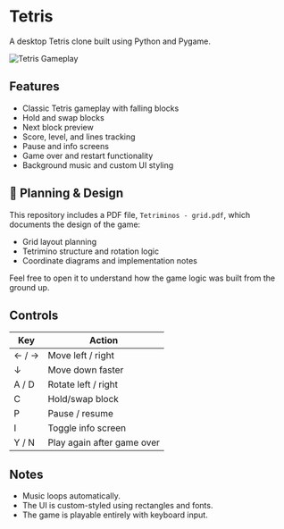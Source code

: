 # Tetris

A desktop Tetris clone built using Python and Pygame.

![Tetris Gameplay](https://github.com/user-attachments/assets/bcacb5eb-9ebf-4b18-9c9d-24eecf6e3163)

## Features

- Classic Tetris gameplay with falling blocks
- Hold and swap blocks
- Next block preview
- Score, level, and lines tracking
- Pause and info screens
- Game over and restart functionality
- Background music and custom UI styling

## 📄 Planning & Design

This repository includes a PDF file, `Tetriminos - grid.pdf`, which documents the design of the game:

- Grid layout planning
- Tetrimino structure and rotation logic
- Coordinate diagrams and implementation notes

Feel free to open it to understand how the game logic was built from the ground up.


## Controls

| Key        | Action           |
|------------|------------------|
| ← / →      | Move left / right|
| ↓          | Move down faster |
| A / D      | Rotate left / right |
| C          | Hold/swap block  |
| P          | Pause / resume   |
| I          | Toggle info screen |
| Y / N      | Play again after game over |


## Notes

- Music loops automatically.
- The UI is custom-styled using rectangles and fonts.
- The game is playable entirely with keyboard input.

